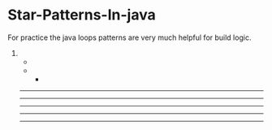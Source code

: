 # Star-Patterns-In-java
For practice the java loops patterns are very much helpful for  build logic.


1.    *
      * *
      * * *
      * * * *
      * * * * *
      * * * * * *
      * * * * * * *
